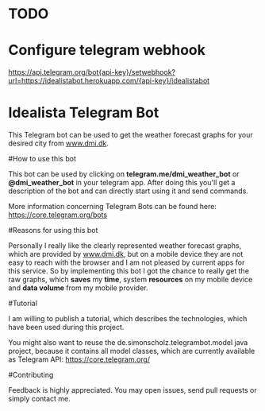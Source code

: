# TODO

# Configure telegram webhook

https://api.telegram.org/bot{api-key}/setwebhook?url=https://idealistabot.herokuapp.com/{api-key}/idealistabot

# Idealista Telegram Bot

This Telegram bot can be used to get the weather forecast graphs for your desired city from www.dmi.dk.

#How to use this bot

This bot can be used by clicking on <b>telegram.me/dmi_weather_bot</b> or <b>@dmi_weather_bot</b> in your telegram app.
After doing this you'll get a description of the bot and can directly start using it and send commands.

More information concerning Telegram Bots can be found here: https://core.telegram.org/bots

#Reasons for using this bot

Personally I really like the clearly represented weather forecast graphs, which are provided by www.dmi.dk, but on a mobile device they are not easy to reach with the browser and I am not pleased by current apps for this service.
So by implementing this bot I got the chance to really get the raw graphs, which <b>saves</b> my <b>time</b>, system <b>resources</b> on my mobile device and <b>data volume</b> from my mobile provider. 

#Tutorial

I am willing to publish a tutorial, which describes the technologies, which have been used during this project.

You might also want to reuse the de.simonscholz.telegrambot.model java project, because it contains all model classes, which are currently available as Telegram API: https://core.telegram.org/

#Contributing

Feedback is highly appreciated. You may open issues, send pull requests or simply contact me.
